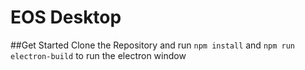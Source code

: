 # EOS Desktop


##Get Started
Clone the Repository and run `npm install` and `npm run electron-build` to run the electron window 

